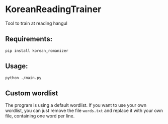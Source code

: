 # KoreanReadingTrainer
Tool to train at reading hangul


## Requirements:

```
pip install korean_romanizer
```

## Usage:

```python ./main.py```


## Custom wordlist

The program is using a default wordlist. If you want to use your own wordlist, you can just remove the file `words.txt` and replace it with your own file, containing one word per line.
